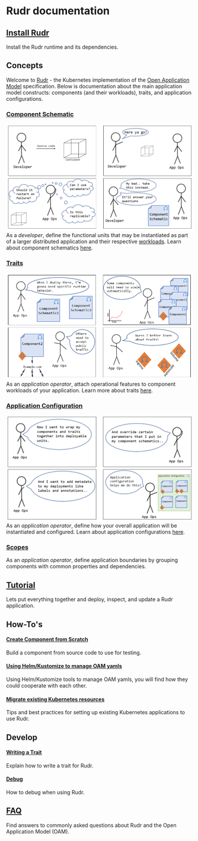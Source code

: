 # Rudr documentation

## [Install Rudr](./setup/install.md)
Install the Rudr runtime and its dependencies.

## Concepts
Welcome to [Rudr](./concepts/using_rudr.md) - the Kubernetes implementation of the [Open Application Model](https://github.com/oam-dev/spec) specification. Below is documentation about the main application model constructs: components (and their workloads), traits, and application configurations. 

### [Component Schematic](./concepts/component-schematic.md)
![component schematic comic](./images/componentcomic.PNG)
As a *developer*, define the  functional units that may be instantiated as part of a larger distributed application and their respective [workloads](./concepts/workloads.md). Learn about component schematics [here](./concepts/component-schematic.md). 

### [Traits](./concepts/traits.md)
![trait schematic comic](./images/traitcomic.PNG)
As an *application operator*, attach operational features to component workloads of your application. Learn more about traits [here](./concepts/traits.md).

### [Application Configuration](./concepts/application-configuration.md)
![app config schematic comic](./images/appconfigcomic.PNG)
As an *application operator*, define how your overall application will be instantiated and configured. Learn about application configurations [here](./concepts/application-configuration.md).

### [Scopes](./concepts/scopes.md)
As an *application operator*, define application boundaries by grouping components with common properties and dependencies.

## [Tutorial](./tutorials/deploy_and_update.md)
Lets put everything together and deploy, inspect, and update a Rudr application.

## How-To's

#### [Create Component from Scratch](how-to/create_component_from_scratch.md)
Build a component from source code to use for testing.

#### [Using Helm/Kustomize to manage OAM yamls](how-to/using_helm_kustomize_manage_oam.md)

Using Helm/Kustomize tools to manage OAM yamls, you will find how they could cooperate with each other.

#### [Migrate existing Kubernetes resources](./how-to/migrating.md)
Tips and best practices for setting up existing Kubernetes applications to use Rudr.

## Develop

#### [Writing a Trait](./developer/writing_a_trait.md)

Explain how to write a trait for Rudr.

#### [Debug](./developer/debug.md)

How to debug when using Rudr.

## [FAQ](./faq.md)
Find answers to commonly asked questions about Rudr and the Open Application Model (OAM).

